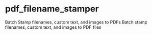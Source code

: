 # pdf_filename_stamper
Batch Stamp filenames, custom text, and images to PDFs
Batch stamp filenames, custom text, and images to PDF files
